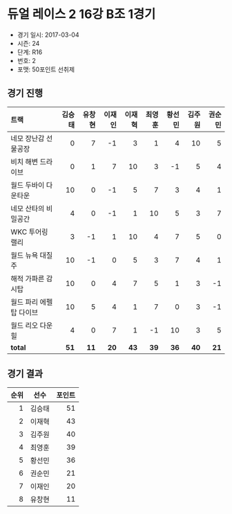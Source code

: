 # 듀얼 레이스 2 16강 B조 1경기

- 경기 일시: 2017-03-04
- 시즌: 24
- 단계: R16
- 번호: 2
- 포맷: 50포인트 선취제





## 경기 진행

| 트랙 | 김승태 | 유창현 | 이재인 | 이재혁 | 최영훈 | 황선민 | 김주원 | 권순민 |
|:---|---:|---:|---:|---:|---:|---:|---:|---:|
| 네모 장난감 선물공장 | 0 | 7 | -1 | 3 | 1 | 4 | 10 | 5 |
| 비치 해변 드라이브 | 0 | 1 | 7 | 10 | 3 | -1 | 5 | 4 |
| 월드 두바이 다운타운 | 10 | 0 | -1 | 5 | 7 | 3 | 4 | 1 |
| 네모 산타의 비밀공간 | 4 | 0 | -1 | 1 | 10 | 5 | 3 | 7 |
| WKC 투어링 랠리 | 3 | -1 | 1 | 10 | 4 | 7 | 5 | 0 |
| 월드 뉴욕 대질주 | 10 | -1 | 0 | 5 | 3 | 7 | 4 | 1 |
| 해적 가파른 감시탑 | 10 | 0 | 4 | 7 | 5 | 1 | 3 | -1 |
| 월드 파리 에펠탑 다이브 | 10 | 5 | 4 | 1 | 7 | 0 | 3 | -1 |
| 월드 리오 다운힐 | 4 | 0 | 7 | 1 | -1 | 10 | 3 | 5 |
| __total__ | __51__ | __11__ | __20__ | __43__ | __39__ | __36__ | __40__ | __21__ |




## 경기 결과

| 순위 | 선수 | 포인트 |
|---:|:---:|---:|
| 1 | 김승태 | 51 |
| 2 | 이재혁 | 43 |
| 3 | 김주원 | 40 |
| 4 | 최영훈 | 39 |
| 5 | 황선민 | 36 |
| 6 | 권순민 | 21 |
| 7 | 이재인 | 20 |
| 8 | 유창현 | 11 |


